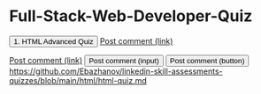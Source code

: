 # Full-Stack-Web-Developer-Quiz
<a><button>1. HTML Advanced Quiz</button></a>
<a href="#" class="button">Post comment (link)</a>

<a href="#" class="button">Post comment (link)</a>
<input class="button" type="submit" value="Post comment (input)">
<button class="button" type="submit">Post comment (button)</button>
https://github.com/Ebazhanov/linkedin-skill-assessments-quizzes/blob/main/html/html-quiz.md
